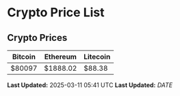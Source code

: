# Crypto Price List

## Crypto Prices
| Bitcoin | Ethereum | Litecoin |
| ------- | -------- | -------- |
| $80097 | $1888.02 | $88.38 |
**Last Updated:** 2025-03-11 05:41 UTC
**Last Updated:** $DATE$
